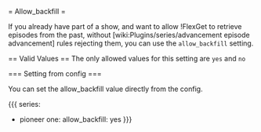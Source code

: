 = Allow_backfill =

If you already have part of a show, and want to allow !FlexGet to retrieve episodes from the past, without [wiki:Plugins/series/advancement episode advancement] rules rejecting them, you can use the `allow_backfill` setting.

== Valid Values ==
The only allowed values for this setting are `yes` and `no`

=== Setting from config ===

You can set the allow_backfill value directly from the config.

{{{
series:
  - pioneer one:
      allow_backfill: yes
}}}